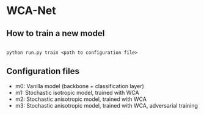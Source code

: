 # WCA-Net

## How to train a new model

```

python run.py train <path to configuration file>

```

## Configuration files

- m0: Vanilla model (backbone + classification layer)
- m1: Stochastic isotropic model, trained with WCA
- m2: Stochastic anisotropic model, trained with WCA
- m3: Stochastic anisotropic model, trained with WCA, adversarial training
